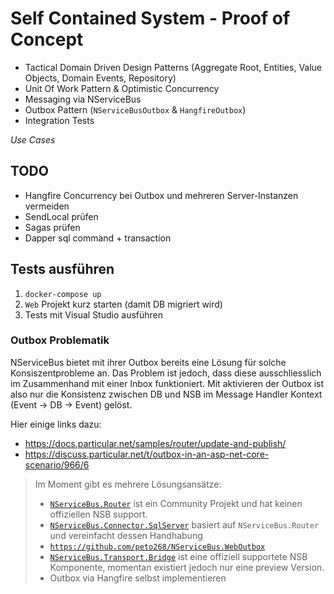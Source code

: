 # Self Contained System - Proof of Concept

* Tactical Domain Driven Design Patterns (Aggregate Root, Entities, Value Objects, Domain Events, Repository)
* Unit Of Work Pattern & Optimistic Concurrency
* Messaging via NServiceBus
* Outbox Pattern (`NServiceBusOutbox` & `HangfireOutbox`)
* Integration Tests

*Use Cases*

## TODO

* Hangfire Concurrency bei Outbox und mehreren Server-Instanzen vermeiden
* SendLocal prüfen
* Sagas prüfen
* Dapper sql command + transaction

## Tests ausführen

1. `docker-compose up`
2. `Web` Projekt kurz starten (damit DB migriert wird)
3. Tests mit Visual Studio ausführen


### Outbox Problematik

NServiceBus bietet mit ihrer Outbox bereits eine Lösung für solche Konsiszentprobleme an. Das Problem ist jedoch, 
dass diese ausschliesslich im Zusammenhand mit einer Inbox funktioniert. Mit aktivieren der Outbox ist also nur die 
Konsistenz zwischen DB und NSB im Message Handler Kontext (Event -> DB -> Event) gelöst.

Hier einige links dazu:
* https://docs.particular.net/samples/router/update-and-publish/
* https://discuss.particular.net/t/outbox-in-an-asp-net-core-scenario/966/6

> Im Moment gibt es mehrere Lösungsansätze:
> * [`NServiceBus.Router`](https://docs.particular.net/nservicebus/router/) ist ein Community Projekt und hat keinen offiziellen NSB support.
> * [`NServiceBus.Connector.SqlServer`](https://www.nuget.org/packages/NServiceBus.Connector.SqlServer) basiert auf `NServiceBus.Router` und vereinfacht dessen Handhabung
> * [`https://github.com/peto268/NServiceBus.WebOutbox`](https://github.com/peto268/NServiceBus.WebOutbox) 
> * [`NServiceBus.Transport.Bridge`](https://docs.particular.net/nservicebus/bridge/) ist eine offiziell supportete NSB Komponente, momentan existiert jedoch nur eine preview Version.
> * Outbox via Hangfire selbst implementieren
